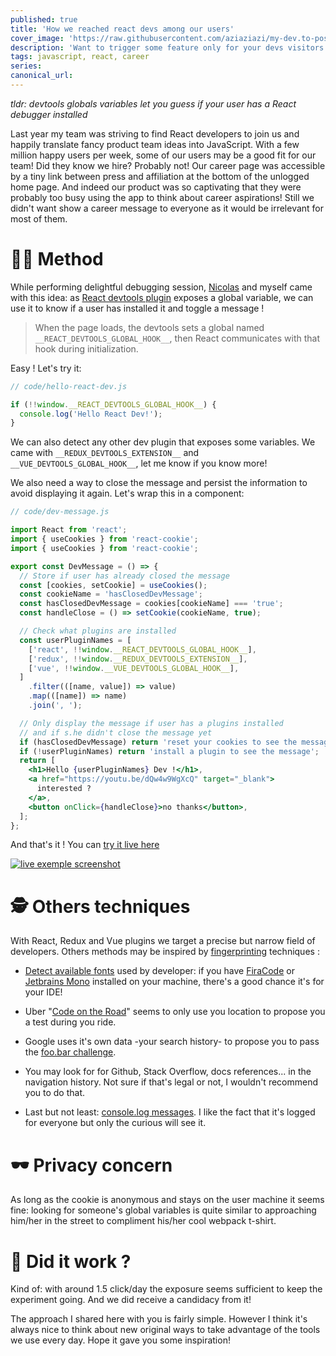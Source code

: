 ```yaml
---
published: true
title: 'How we reached react devs among our users'
cover_image: 'https://raw.githubusercontent.com/aziaziazi/my-dev.to-posts/master/posts/reach-react-devs/assets/reach-devs-cover.jpg'
description: 'Want to trigger some feature only for your devs visitors ?'
tags: javascript, react, career
series:
canonical_url:
---
```


_tldr: devtools globals variables let you guess if your user has a React debugger installed_

Last year my team was striving to find React developers to join us and happily translate fancy product team ideas into JavaScript. With a few million happy users per week, some of our users may be a good fit for our team! Did they know we hire? Probably not! Our career page was accessible by a tiny link between press and affiliation at the bottom of the unlogged home page. And indeed our product was so captivating that they were probably too busy using the app to think about career aspirations! Still we didn't want show a career message to everyone as it would be irrelevant for most of them.

# 🧑‍💻 Method

While performing delightful debugging session, [Nicolas](twitter.com/NicolasCordin) and myself came with this idea: as [React devtools plugin](https://www.npmjs.com/package/react-devtools) exposes a global variable, we can use it to know if a user has installed it and toggle a message !

> When the page loads, the devtools sets a global named `__REACT_DEVTOOLS_GLOBAL_HOOK__`, then React communicates with that hook during initialization.

Easy ! Let's try it:

```js
// code/hello-react-dev.js

if (!!window.__REACT_DEVTOOLS_GLOBAL_HOOK__) {
  console.log('Hello React Dev!');
}
```

We can also detect any other dev plugin that exposes some variables. We came with `__REDUX_DEVTOOLS_EXTENSION__` and `__VUE_DEVTOOLS_GLOBAL_HOOK__`, let me know if you know more!

We also need a way to close the message and persist the information to avoid displaying it again. Let's wrap this in a component:

```jsx
// code/dev-message.js

import React from 'react';
import { useCookies } from 'react-cookie';
import { useCookies } from 'react-cookie';

export const DevMessage = () => {
  // Store if user has already closed the message
  const [cookies, setCookie] = useCookies();
  const cookieName = 'hasClosedDevMessage';
  const hasClosedDevMessage = cookies[cookieName] === 'true';
  const handleClose = () => setCookie(cookieName, true);

  // Check what plugins are installed
  const userPluginNames = [
    ['react', !!window.__REACT_DEVTOOLS_GLOBAL_HOOK__],
    ['redux', !!window.__REDUX_DEVTOOLS_EXTENSION__],
    ['vue', !!window.__VUE_DEVTOOLS_GLOBAL_HOOK__],
  ]
    .filter(([name, value]) => value)
    .map(([name]) => name)
    .join(', ');

  // Only display the message if user has a plugins installed
  // and if s.he didn't close the message yet
  if (hasClosedDevMessage) return 'reset your cookies to see the message';
  if (!userPluginNames) return 'install a plugin to see the message';
  return [
    <h1>Hello {userPluginNames} Dev !</h1>,
    <a href="https://youtu.be/dQw4w9WgXcQ" target="_blank">
      interested ?
    </a>,
    <button onClick={handleClose}>no thanks</button>,
  ];
};
```

And that's it ! You can [try it live here](https://dev-message.aziaziazi.repl.co/)

[![live exemple screenshot](https://dev-to-uploads.s3.amazonaws.com/i/vl9mesxa4u9d69bobetm.png)](https://dev-message.aziaziazi.repl.co/)

# 🕵️ Others techniques

With React, Redux and Vue plugins we target a precise but narrow field of developers. Others methods may be inspired by [fingerprinting](https://blog.mozilla.org/internetcitizen/2018/07/26/this-is-your-digital-fingerprint/) techniques :

- [Detect available fonts](https://gist.github.com/fijiwebdesign/3b0bf8e88ceef7518844) used by developer: if you have [FiraCode](https://github.com/tonsky/FiraCode) or [Jetbrains Mono](https://www.jetbrains.com/lp/mono/) installed on your machine, there's a good chance it's for your IDE!

- Uber "[Code on the Road](https://slate.com/technology/2016/03/uber-s-code-on-the-road-hacker-challenge-scouts-for-new-employees.html)" seems to only use you location to propose you a test during you ride.

- Google uses it's own data -your search history- to propose you to pass the [foo.bar challenge](https://medium.com/plutonic-services/things-you-should-know-about-google-foobar-invitation-703a535bf30f).

- You may look for for Github, Stack Overflow, docs references... in the navigation history. Not sure if that's legal or not, I wouldn't recommend you to do that.

- Last but not least: [console.log messages](http://console.love/). I like the fact that it's logged for everyone but only the curious will see it.

# 🕶️ Privacy concern

As long as the cookie is anonymous and stays on the user machine it seems fine: looking for someone's global variables is quite similar to approaching him/her in the street to compliment his/her cool webpack t-shirt.

# 🥳 Did it work ?

Kind of: with around 1.5 click/day the exposure seems sufficient to keep the experiment going. And we did receive a candidacy from it!

The approach I shared here with you is fairly simple. However I think it's always nice to think about new original ways to take advantage of the tools we use every day. Hope it gave you some inspiration!
